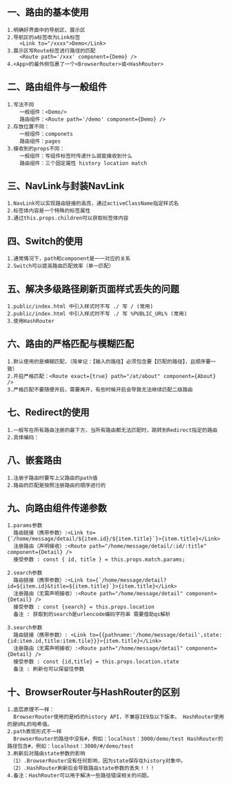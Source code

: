 ## 一、路由的基本使用
    1.明确好界面中的导航区、展示区
    2.导航区的a标签改为Link标签
        <Link to="/xxxx">Demo</Link>
    3.展示区写Route标签进行路径的匹配
        <Route path='/xxx' component={Demo} />
    4.<App>的最外侧包裹了一个<BrowserRouter>或<HashRouter>

## 二、路由组件与一般组件
    1.写法不同
        一般组件：<Demo/>
        路由组件：<Route path='/demo' component={Demo} />
    2.存放位置不同：
        一般组件：componets
        路由组件：pages
    3.接收到的props不同：
        一般组件：写组件标签时传递什么就能接收到什么
        路由组件：三个固定属性 history location match

## 三、NavLink与封装NavLink
    1.NavLink可以实现路由链接的高亮，通过activeClassName指定样式名
    2.标签体内容是一个特殊的标签属性
    3.通过this.props.children可以获取标签体内容

## 四、Switch的使用
    1.通常情况下，path和component是一一对应的关系
    2.Switch可以提高路由匹配效率（单一匹配）

## 五、解决多级路径刷新页面样式丢失的问题
    1.public/index.html 中引入样式时不写 ./ 写 / (常用)
    2.public/index.html 中引入样式时不写 ./ 写 %PUBLIC_URL% (常用)
    3.使用HashRouter

## 六、路由的严格匹配与模糊匹配
    1.默认使用的是模糊匹配，（简单记：【输入的路径】必须包含要【匹配的路径】，且顺序要一致）
    2.开启严格匹配：<Route exact={true} path="/at/about" component={About} />
    3.严格匹配不要随便开启，需要再开，有些时候开启会导致无法继续匹配二级路由

## 七、Redirect的使用
    1.一般写在所有路由注册的最下方，当所有路由都无法匹配时，跳转到Redirect指定的路由
    2.具体编码： 

## 八、嵌套路由
    1.注册子路由时要写上父路由的path值
    2.路由的匹配是按照注册路由的顺序进行的

## 九、向路由组件传递参数
    1.params参数
      路由链接（携带参数）:<Link to={`/home/message/detail/${item.id}/${item.title}`}>{item.title}</Link>
      注册路由（声明接收）:<Route path="/home/message/detail/:id/:title" component={Detail} />
      接受参数 : const { id, title } = this.props.match.params;
    
    2.search参数
      路由链接（携带参数）:<Link to={`/home/message/detail?id=${item.id}&title=${item.title}`}>{item.title}</Link>
      注册路由（无需声明接收）:<Route path="/home/message/detail" component={Detail} />
      接受参数 : const {search} = this.props.location
      备注 : 获取到的search是urlencode编码字符串 需要借助qs解析

    3.search参数
      路由链接（携带参数）: <Link to={{pathname:'/home/message/detail',state:{id:item.id,title:item.tile}}}>{item.title}</Link>
      注册路由（无需声明接收）:<Route path="/home/message/detail" component={Detail} />
      接受参数 : const {id,title} = this.props.location.state
      备注 : 刷新也可以保留住参数
## 十、BrowserRouter与HashRouter的区别
    1.底层原理不一样：
      BrowserRouter使用的是H5的history API，不兼容IE9及以下版本。 HashRouter使用的是URL的哈希值。
    2.path表现形式不一样
      BrowserRouter的路径中没有#，例如：localhost：3000/demo/test HashRouter的路径包含#，例如：localhost：3000/#/demo/test
    3.刷新后对路由state参数的影响
     （1）.BrowserRouter没有任何影响，因为state保存在history对象中。 
     （2）.HashRouter刷新后会导致路由state参数的丢失！！！
    4.备注：HashRouter可以用于解决一些路径错误相关的问题。